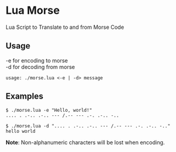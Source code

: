 # Lua Morse
Lua Script to Translate to and from Morse Code

## Usage

-e for encoding to morse<br>
-d for decoding from morse

```
usage: ./morse.lua <-e | -d> message
```

## Examples

```
$ ./morse.lua -e "Hello, world!"
.... . .-.. .-.. --- /.-- --- .-. .-.. -..

$ ./morse.lua -d ".... . .-.. .-.. --- /.-- --- .-. .-.. -.."
hello world
```

<b>Note</b>: Non-alphanumeric characters will be lost when encoding.
